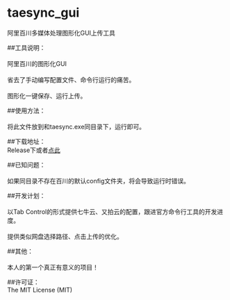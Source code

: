 # taesync_gui
阿里百川多媒体处理图形化GUI上传工具

##工具说明：<br>  
阿里百川的图形化GUI<br>  
省去了手动编写配置文件、命令行运行的痛苦。<br>  
图形化一键保存、运行上传。<br>  

##使用方法：<br>  
将此文件放到和taesync.exe同目录下，运行即可。<br>  

##下载地址：<br>
Release下或者<a href="http://7xljcn.com1.z0.glb.clouddn.com/taesync's%20gui.exe">点此</a>

##已知问题：<br>  
如果同目录不存在百川的默认config文件夹，将会导致运行时错误。<br>  

##开发计划：<br>  
以Tab Control的形式提供七牛云、又拍云的配置，跟进官方命令行工具的开发进度。<br>  
提供类似网盘选择路径、点击上传的优化。<br> 

##其他：<br>  
本人的第一个真正有意义的项目！<br>  

##许可证：<br> 
The MIT License (MIT)
